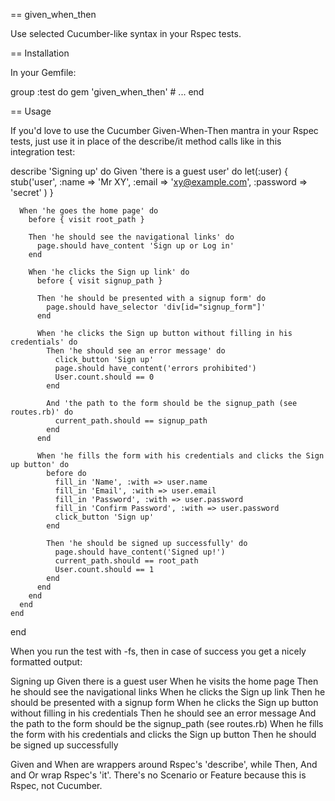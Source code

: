 == given_when_then

Use selected Cucumber-like syntax in your Rspec tests.


== Installation

In your Gemfile:

  group :test do
    gem 'given_when_then'
    # ...
  end


== Usage

If you'd love to use the Cucumber Given-When-Then mantra in your Rspec tests, just use it in place of the describe/it method calls like in this integration test:

  describe 'Signing up' do
    Given 'there is a guest user' do
      let(:user) { stub('user', :name => 'Mr XY', :email => 'xy@example.com', :password => 'secret' ) }

      When 'he goes the home page' do
        before { visit root_path }

        Then 'he should see the navigational links' do
          page.should have_content 'Sign up or Log in'
        end

        When 'he clicks the Sign up link' do
          before { visit signup_path }

          Then 'he should be presented with a signup form' do
            page.should have_selector 'div[id="signup_form"]'
          end

          When 'he clicks the Sign up button without filling in his credentials' do
            Then 'he should see an error message' do
              click_button 'Sign up'
              page.should have_content('errors prohibited')
              User.count.should == 0
            end

            And 'the path to the form should be the signup_path (see routes.rb)' do
              current_path.should == signup_path
            end
          end

          When 'he fills the form with his credentials and clicks the Sign up button' do
            before do
              fill_in 'Name', :with => user.name
              fill_in 'Email', :with => user.email
              fill_in 'Password', :with => user.password
              fill_in 'Confirm Password', :with => user.password
              click_button 'Sign up'
            end

            Then 'he should be signed up successfully' do
              page.should have_content('Signed up!')
              current_path.should == root_path
              User.count.should == 1
            end
          end
        end
      end
    end
  end


When you run the test with -fs, then in case of success you get a nicely formatted output:

  Signing up
    Given there is a guest user
      When he visits the home page
        Then he should see the navigational links
        When he clicks the Sign up link
          Then he should be presented with a signup form
          When he clicks the Sign up button without filling in his credentials
            Then he should see an error message
            And the path to the form should be the signup_path (see routes.rb)
          When he fills the form with his credentials and clicks the Sign up button
            Then he should be signed up successfully


Given and When are wrappers around Rspec's 'describe', while Then, And and Or wrap Rspec's 'it'.
There's no Scenario or Feature because this is Rspec, not Cucumber.

